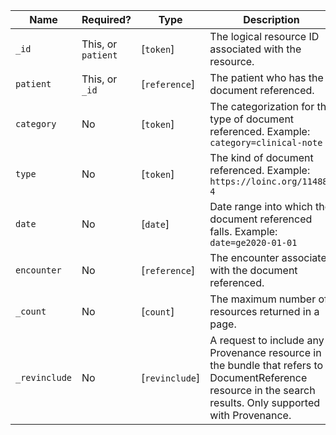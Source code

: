  Name|Required?|Type|Description
--------------------------|--------------------|---------------|--------------------------------------------------------------------------------------------------------
 `_id`|This, or `patient`|[`token`]|The logical resource ID associated with the resource.
 `patient`|This, or `_id`|[`reference`]|The patient who has the document referenced.
`category`|No|[`token`]|The categorization for the type of document referenced. Example: `category=clinical-note`
`type`|No|[`token`]|The kind of document referenced. Example: `https://loinc.org/11488-4`
`date`|No|[`date`]|Date range into which the document referenced falls. Example: `date=ge2020-01-01`
`encounter`|No|[`reference`]|The encounter associated with the document referenced.
`_count`|No|[`count`]|The maximum number of resources returned in a page.
`_revinclude`|No|[`revinclude`]|A request to include any Provenance resource in the bundle that refers to a DocumentReference resource in the search results. Only supported with Provenance.
